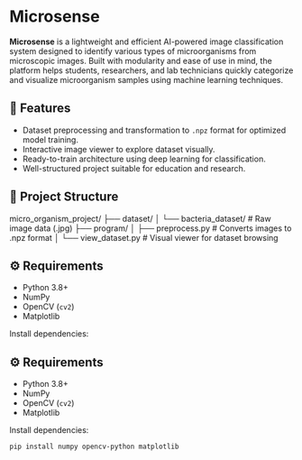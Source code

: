 # Microsense

**Microsense** is a lightweight and efficient AI-powered image classification system designed to identify various types of microorganisms from microscopic images. Built with modularity and ease of use in mind, the platform helps students, researchers, and lab technicians quickly categorize and visualize microorganism samples using machine learning techniques.

## 🧪 Features

  - Dataset preprocessing and transformation to `.npz` format for optimized model training.
  - Interactive image viewer to explore dataset visually.
  - Ready-to-train architecture using deep learning for classification.
  - Well-structured project suitable for education and research.

## 📁 Project Structure

  micro_organism_project/
  ├── dataset/
  │ └── bacteria_dataset/ # Raw image data (.jpg)
  ├── program/
  │ ├── preprocess.py # Converts images to .npz format
  │ └── view_dataset.py # Visual viewer for dataset browsing


## ⚙️ Requirements

- Python 3.8+
- NumPy
- OpenCV (`cv2`)
- Matplotlib

Install dependencies:
  
## ⚙️ Requirements

- Python 3.8+
- NumPy
- OpenCV (`cv2`)
- Matplotlib

Install dependencies:

```bash
pip install numpy opencv-python matplotlib
